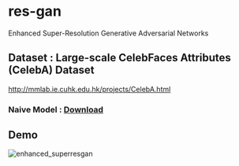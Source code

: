# res-gan
Enhanced Super-Resolution Generative Adversarial Networks
## Dataset : Large-scale CelebFaces Attributes (CelebA) Dataset
http://mmlab.ie.cuhk.edu.hk/projects/CelebA.html
### Naive Model : <a href="https://drive.google.com/file/d/1GKk9q_UBbH_drDlDmukEMDBL9t3-7HyP/view?usp=sharing"> Download </a>
## Demo
![enhanced_superresgan](https://github.com/Rishab260/res-gan/assets/90474550/428e2d23-a885-4bba-889b-a24b0177765f)
